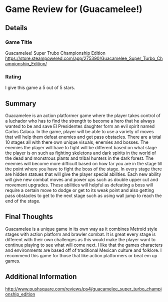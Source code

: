 # Game Review for (Guacamelee!)

## Details

### Game Title
Guacamelee! Super Trubo Championship Edition
https://store.steampowered.com/app/275390/Guacamelee_Super_Turbo_Championship_Edition/

### Rating
I give this game a 5 out of 5 stars.

## Summary
Guacamelee is an action platformer game where the player takes control of a luchador who has to find the strength to become a hero that he always wanted to be and save El Presidentes daughter form an evil spirit named Carlos Calaca. In the game, player will be able to use a variety of moves that will help them defeat enemies and get pass obstacles.
There are a total 10 stages all with there own unique visuals, enemies and bosses. The enemies the player will have to fight will be different based on what stage the player is on such as fighting skeletons and dark spirits in the world of the dead and monstrous plants and tribal hunters in the dark forest. The enemies will become more difficult based on how far you are in the stage till the point where you have to fight the boss of the stage.
In every stage there are hidden statues that will give the player special abilities. Each new ability will give new combat moves and power ups such as double upper cut and movement upgrades. These abilities will helpful as defeating a boss will require a certain move to dodge or get to its weak point and also getting pass obstacles to get to the next stage such as using wall jump to reach the end of the stage.


## Final Thoughts
Guacamelee is a unique game in its own way as it combines Metroid style stages with action platform and brawler combat. It is great every stage is different with their own challenges as this would make the player want to continue playing to see what will come next. I like that the games characters and environments are based off of traditional Mexican culture and folklore. I recommend this game for those that like action platformers or beat em up games.
## Additional Information
http://www.pushsquare.com/reviews/ps4/guacamelee_super_turbo_championship_edition
